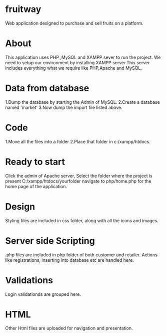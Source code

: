 # fruitway
Web application designed to purchase and sell fruits on a platform.
# About
This application uses PHP ,MySQL and XAMPP sever to run the project.
We need to setup our environment by installing XAMPP server.This server includes everything what we require like PHP,Apache and MySQL.
# Data from database
1.Dump the database by starting the Admin of MySQL.
2.Create a database named 'market'
3.Now dump the import file listed above.
# Code
1.Move all the files into a folder
2.Place that folder in c:/xampp/htdocs.
# Ready to start
Click the admin of Apache server,
Select the folder where the project is present C:/xampp/htdocs/yourfolder
navigate to php/home.php for the home page of the application.
# Design
Styling files are included in css folder, along with all the icons and images.
# Server side Scripting
.php files are included in php folder of both customer and retailer. Actions like registrations, inserting into database etc are handled here.
# Validations
Login validationds are grouped here.
# HTML
Other Html files are uploaded for navigation and presentation.
